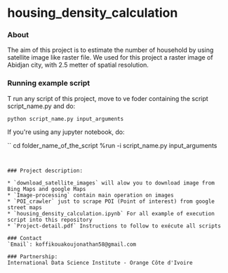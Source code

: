 # housing_density_calculation

### About 

The aim of this project is to estimate the number of household by using satellite image like raster file.
We used for this project a raster image of Abidjan city, with 2.5 metter of spatial resolution.

### Running example script
T run any script of this project, move to ve foder containing the script script_name.py and do:
```
python script_name.py input_arguments
```
If you're using any jupyter notebook, do:

``
cd folder_name_of_the_script
%run -i script_name.py input_arguments
```


### Project description:

* `download_satellite_images` will alow you to download image from Bing Maps and google Maps
* `Image-processing` contain main operation on images 
* `POI_crawler` just to scrape POI (Point of interest) from google street maps 
* `housing_density_calculation.ipynb` For all example of execution script into this repository
* `Project-detail.pdf` Instructions to follow to exécute all scripts

### Contact
`Email`: koffikouakoujonathan58@gmail.com

### Partnership:
International Data Science Institute - Orange Côte d'Ivoire 

